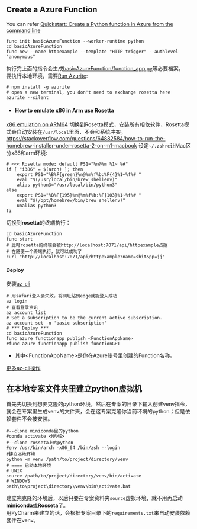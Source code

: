 Create a Azure Function
---
You can refer [Quickstart: Create a Python function in Azure from the command line](https://learn.microsoft.com/en-us/azure/azure-functions/create-first-function-cli-python?tabs=macos%2Cbash%2Cazure-cli&pivots=python-mode-decorators#create-venv)
```shell
func init basicAzureFunction --worker-runtime python
cd basicAzureFunction
func new --name httpexample --template "HTTP trigger" --authlevel "anonymous"
```
执行完上面的指令会生成[basicAzureFunction/function_app.py](./basicAzureFunction/function_app.py)等必要档案。\
要执行本地环境，需要[Run Azurite](https://learn.microsoft.com/en-us/azure/storage/common/storage-use-azurite?tabs=npm#run-azurite):
```shell
# npm install -g azurite
# open a new terminal, you don't need to exchange rosetta here
azurite --silent
```
* #### How to emulate x86 in Arm use Rosetta
[x86 emulation on ARM64](https://learn.microsoft.com/en-us/azure/azure-functions/functions-run-local?tabs=macos%2Cisolated-process%2Cnode-v4%2Cpython-v2%2Chttp-trigger%2Ccontainer-apps&pivots=programming-language-python#x86-emulation-on-arm64)
切换到Rosetta模式，安装所有相依软件，Rosetta模式会自动安装在`/usr/local`里面，不会和系统冲突。
https://stackoverflow.com/questions/64882584/how-to-run-the-homebrew-installer-under-rosetta-2-on-m1-macbook
设定`~/.zshrc`让Mac区分x86和arm环境:
```shell
# <<< Rosetta mode; default PS1="%n@%m %1~ %#"
if [ "i386" = $(arch) ]; then
    export PS1="%B%F{green}%n@%m%f%b:%F{4}%1~%f%# "
    eval "$(/usr/local/bin/brew shellenv)"
    alias python3="/usr/local/bin/python3"
else
    export PS1="%B%F{195}%n@%m%f%b:%F{103}%1~%f%# "
    eval "$(/opt/homebrew/bin/brew shellenv)"
    unalias python3
fi
```
切换到**rosetta**的终端执行：
```shell
cd basicAzureFunction
func start
# 此时rosetta的终端会被http://localhost:7071/api/httpexample占据
# 在随便一个终端执行，就可以成功了
curl "http://localhost:7071/api/httpexample?name=shit&pp=jj"
```

#### Deploy
安装[az_cli](https://learn.microsoft.com/en-us/cli/azure/install-azure-cli)
```shell
# 用safari登入会失败，将网址贴到edge就能登入成功
az login
# 查看登录资讯
az account list
# Set a subscription to be the current active subscription.
az account set -n 'basic subscription'
# *** Deploy ***
cd basicAzureFunction
func azure functionapp publish <FunctionAppName>
#func azure functionapp publish functionGPT
```
* 其中\<FunctionAppName>是你在Azure账号里创建的Function名称。

[更多az-cli操作](https://learn.microsoft.com/en-us/cli/azure/account?view=azure-cli-latest#az-account-list-locations)

## 在本地专案文件夹里建立python虚拟机
首先先切换到想要克隆的python环境，然后在专案的目录下输入创建venv指令，就会在专案里生成venv的文件夹，会在这专案克隆你当前环境的python；但是依赖套件不会被安装。
 ```shell
 #--clone miniconda里的python
 #conda activate <NAME>
 #--clone rosseta上的python
 #env /usr/bin/arch -x86_64 /bin/zsh --login
 #建立本地环境
 python -m venv /path/to/project/directory/venv
 # ==== 启动本地环境
 # UNIX
 source /path/to/project/directory/venv/bin/activate
 # WINDOWS
 path\to\project\directory\venv\bin\activate.bat
 ```
 建立完克隆的环境后，以后只要在专案资料夹`source`虚拟环境，就不用再启动**miniconda**或**Rosseta**了。 \
 用PyCharm来建立的话，会根据专案目录下的`requirements.txt`来自动安装依赖套件在venv。